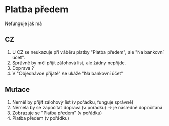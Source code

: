# Platba předem

Nefunguje jak má

## CZ
1. U CZ se neukazuje při váběru platby "Platba předem", ale "Na bankovní účet". 
2. Správně by měl přijít zálohová list, ale žádny nepříjde.
3. Doprava ?
4. V "Objednávce přijaté" se ukáže "Na bankovní účet"

## Mutace
1. Neměl by přijít zálohový list (v pořádku, funguje správně)
2. Němela by se započítat doprava (v pořádku) -> je následně dopočítaná
3. Zobrazuje se "Platba předem" (v pořádku)
4. Platba předem (v pořádku)
